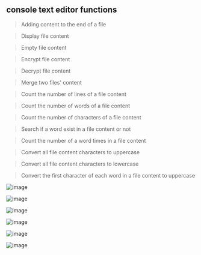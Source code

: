 ## console text editor functions
> Adding content to the end of a file

> Display file content

> Empty file content

> Encrypt file content

> Decrypt file content

> Merge two files' content

> Count the number of lines of a file content

> Count the number of words of a file content

> Count the number of characters of a file content

> Search if a word exist in a file content or not

> Count the number of a word times in a file content

> Convert all file content characters to uppercase

> Convert all file content characters to lowercase

> Convert the first character of each word in a file content to uppercase


![image](https://user-images.githubusercontent.com/101745968/169900370-66940cdc-8741-4b69-a7e4-3e19cf739a2b.png)

![image](https://user-images.githubusercontent.com/101745968/169900405-0057e082-ad61-4fae-b939-163d58dd74dc.png)

![image](https://user-images.githubusercontent.com/101745968/169900434-3a98b361-cba1-498f-92a7-6aef8d40e487.png)

![image](https://user-images.githubusercontent.com/101745968/169900464-1d128ef2-8f92-4f2c-9ab3-15f4b1d7cd08.png)

![image](https://user-images.githubusercontent.com/101745968/169900489-29fe0dc5-744d-4299-be07-8c440d6becf2.png)

![image](https://user-images.githubusercontent.com/101745968/169900522-e23b19c4-fed2-4495-89ad-dc66080ac329.png)
